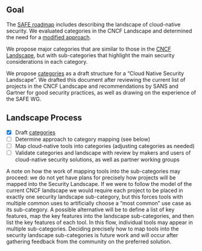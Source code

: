 ## Goal

The [SAFE roadmap](../roadmap.md) includes describing the landscape of
cloud-native security. We evaluated categories in the CNCF Landscape and
determined the need for a [modified approach](cncf.md).

We propose major categories that are similar to those in the
[CNCF Landscape](https://landscape.cncf.io/), but with sub-categories that
highlight the main security considerations in each category.

We propose [categories](categories.md) as a draft structure for a “Cloud Native
Security Landscape”. We drafted this document after reviewing the current list
of projects in the CNCF Landscape and recommendations by SANS and Gartner for
good security practices, as well as drawing on the experience of the SAFE WG.

## Landscape Process

- [X] Draft [categories](categories.md)
- [ ] Determine approach to category mapping (see below)
- [ ] Map cloud-native tools into categories (adjusting categories as needed)
- [ ] Validate categories and landscape with review by makers and users of
    cloud-native security solutions, as well as partner working groups

A note on how the work of mapping tools into the sub-categories may proceed:
we do not yet have plans for precisely how projects will be mapped into the
Security Landscape. If we were to follow the model of the current CNCF landscape
we would require each project to be placed in exactly one security landscape
sub-category, but this forces tools with multiple common uses to artificially
choose a “most common” use case as its sub-category. A possible alternative
will be to define a list of key features, map the key features into the
landscape sub-categories, and then list the key features of each tool.
In this flow, individual tools may appear in multiple sub-categories.
Deciding precisely how to map tools into the security landscape sub-categories
is future work and will occur after gathering feedback from the community on the
preferred solution.

